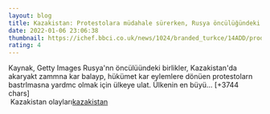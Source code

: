 ```yaml
--- 
layout: blog
title: Kazakistan: Protestolara müdahale sürerken, Rusya öncülüğündeki yabancı askerler ülkeye ulaştı
date: 2022-01-06 23:06:38
thumbnail: https://ichef.bbci.co.uk/news/1024/branded_turkce/14ADD/production/_122610748_mediaitem122606614.jpg
rating: 4
---
```

Kaynak, Getty Images
Rusya'nn öncülüündeki birlikler, Kazakistan'da akaryakt zammna kar balayp, hükümet kar eylemlere dönüen protestolarn bastrlmasna yardmc olmak için ülkeye ulat. 
Ülkenin en büyü… [+3744 chars]</br>&nbsp;Kazakistan olayları<a href="https://www.dental-ilan.org/">kazakistan</a>